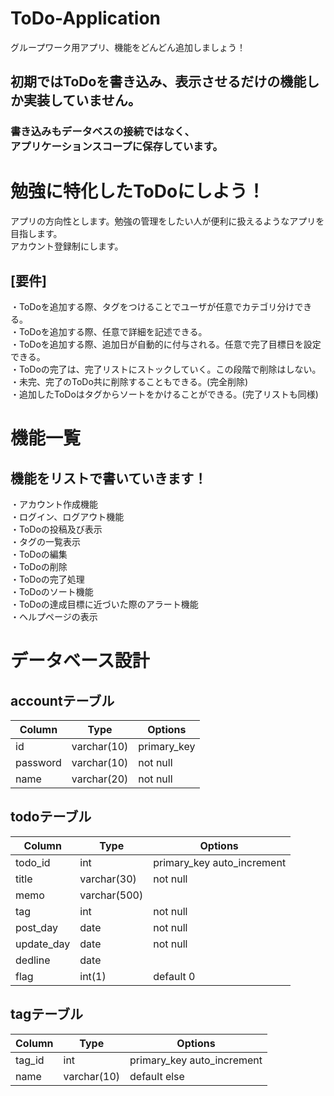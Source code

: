 # ToDo-Application
グループワーク用アプリ、機能をどんどん追加しましょう！

## 初期ではToDoを書き込み、表示させるだけの機能しか実装していません。
### 書き込みもデータベスの接続ではなく、<br>アプリケーションスコープに保存しています。

# 勉強に特化したToDoにしよう！
アプリの方向性とします。勉強の管理をしたい人が便利に扱えるようなアプリを目指します。<br>
アカウント登録制にします。
## [要件]
・ToDoを追加する際、タグをつけることでユーザが任意でカテゴリ分けできる。<br>
・ToDoを追加する際、任意で詳細を記述できる。<br>
・ToDoを追加する際、追加日が自動的に付与される。任意で完了目標日を設定できる。<br>
・ToDoの完了は、完了リストにストックしていく。この段階で削除はしない。<br>
・未完、完了のToDo共に削除することもできる。(完全削除)<br>
・追加したToDoはタグからソートをかけることができる。(完了リストも同様)<br>
# 機能一覧
## 機能をリストで書いていきます！
・アカウント作成機能<br>
・ログイン、ログアウト機能<br>
・ToDoの投稿及び表示<br>
・タグの一覧表示<br>
・ToDoの編集<br>
・ToDoの削除<br>
・ToDoの完了処理<br>
・ToDoのソート機能<br>
・ToDoの達成目標に近づいた際のアラート機能<br>
・ヘルプページの表示<br>

# データベース設計
## accountテーブル
|Column|Type|Options|
|------|----|-------|
|id|varchar(10)|primary_key|
|password|varchar(10)|not null|
|name|varchar(20)|not null

## todoテーブル
|Column|Type|Options|
|------|----|-------|
|todo_id|int|primary_key auto_increment|
|title|varchar(30)|not null|
|memo|varchar(500)| |
|tag|int|not null|
|post_day|date|not null|
|update_day|date|not null|
|dedline|date| |
|flag|int(1)|default 0|

## tagテーブル
|Column|Type|Options|
|------|----|-------|
|tag_id|int|primary_key auto_increment|
|name|varchar(10)|default else|
